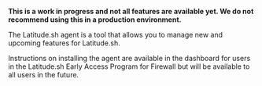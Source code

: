 **This is a work in progress and not all features are available yet. We do not recommend using this in a production environment.**

The Latitude.sh agent is a tool that allows you to manage new and upcoming features for Latitude.sh.

Instructions on installing the agent are available in the dashboard for users in the Latitude.sh Early Access Program for Firewall but will be available to all users in the future.